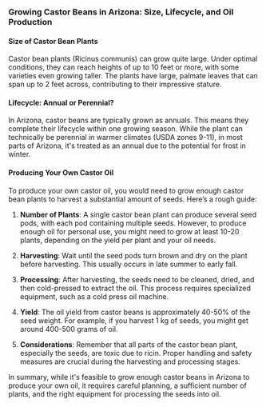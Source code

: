 ### Growing Castor Beans in Arizona: Size, Lifecycle, and Oil Production

#### Size of Castor Bean Plants
Castor bean plants (Ricinus communis) can grow quite large. Under optimal conditions, they can reach heights of up to 10 feet or more, with some varieties even growing taller. The plants have large, palmate leaves that can span up to 2 feet across, contributing to their impressive stature.

#### Lifecycle: Annual or Perennial?
In Arizona, castor beans are typically grown as annuals. This means they complete their lifecycle within one growing season. While the plant can technically be perennial in warmer climates (USDA zones 9-11), in most parts of Arizona, it's treated as an annual due to the potential for frost in winter.

#### Producing Your Own Castor Oil
To produce your own castor oil, you would need to grow enough castor bean plants to harvest a substantial amount of seeds. Here’s a rough guide:

1. **Number of Plants**: A single castor bean plant can produce several seed pods, with each pod containing multiple seeds. However, to produce enough oil for personal use, you might need to grow at least 10-20 plants, depending on the yield per plant and your oil needs.

2. **Harvesting**: Wait until the seed pods turn brown and dry on the plant before harvesting. This usually occurs in late summer to early fall.

3. **Processing**: After harvesting, the seeds need to be cleaned, dried, and then cold-pressed to extract the oil. This process requires specialized equipment, such as a cold press oil machine.

4. **Yield**: The oil yield from castor beans is approximately 40-50% of the seed weight. For example, if you harvest 1 kg of seeds, you might get around 400-500 grams of oil.

5. **Considerations**: Remember that all parts of the castor bean plant, especially the seeds, are toxic due to ricin. Proper handling and safety measures are crucial during the harvesting and processing stages.

In summary, while it's feasible to grow enough castor beans in Arizona to produce your own oil, it requires careful planning, a sufficient number of plants, and the right equipment for processing the seeds into oil.

